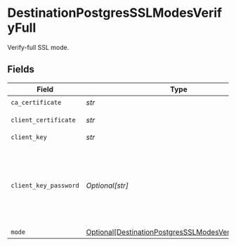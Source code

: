 # DestinationPostgresSSLModesVerifyFull

Verify-full SSL mode.


## Fields

| Field                                                                                                                   | Type                                                                                                                    | Required                                                                                                                | Description                                                                                                             |
| ----------------------------------------------------------------------------------------------------------------------- | ----------------------------------------------------------------------------------------------------------------------- | ----------------------------------------------------------------------------------------------------------------------- | ----------------------------------------------------------------------------------------------------------------------- |
| `ca_certificate`                                                                                                        | *str*                                                                                                                   | :heavy_check_mark:                                                                                                      | CA certificate                                                                                                          |
| `client_certificate`                                                                                                    | *str*                                                                                                                   | :heavy_check_mark:                                                                                                      | Client certificate                                                                                                      |
| `client_key`                                                                                                            | *str*                                                                                                                   | :heavy_check_mark:                                                                                                      | Client key                                                                                                              |
| `client_key_password`                                                                                                   | *Optional[str]*                                                                                                         | :heavy_minus_sign:                                                                                                      | Password for keystorage. This field is optional. If you do not add it - the password will be generated automatically.   |
| `mode`                                                                                                                  | [Optional[DestinationPostgresSSLModesVerifyFullMode]](../../models/shared/destinationpostgressslmodesverifyfullmode.md) | :heavy_minus_sign:                                                                                                      | N/A                                                                                                                     |